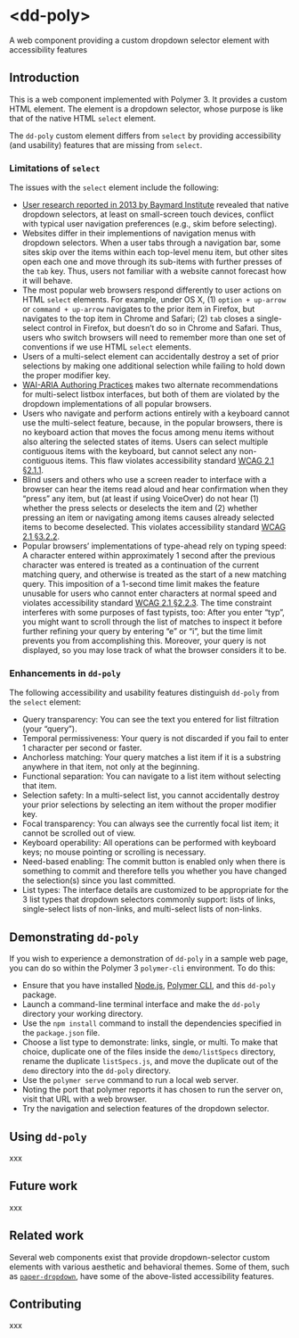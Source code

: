 # \<dd-poly\>

A web component providing a custom dropdown selector element with accessibility features

## Introduction

This is a web component implemented with Polymer 3. It provides a custom HTML element. The element is a dropdown selector, whose purpose is like that of the native HTML `select` element.

The `dd-poly` custom element differs from `select` by providing accessibility (and usability) features that are missing from `select`.

### Limitations of `select`

The issues with the `select` element include the following:

- [User research reported in 2013 by Baymard Institute](https://baymard.com/blog/mobile-dropdown-navigation) revealed that native dropdown selectors, at least on small-screen touch devices, conflict with typical user navigation preferences (e.g., skim before selecting).
- Websites differ in their implementions of navigation menus with dropdown selectors. When a user tabs through a navigation bar, some sites skip over the items within each top-level menu item, but other sites open each one and move through its sub-items with further presses of the `tab` key. Thus, users not familiar with a website cannot forecast how it will behave.
- The most popular web browsers respond differently to user actions on HTML `select` elements. For example, under OS X, (1) `option + up-arrow` or `command + up-arrow` navigates to the prior item in Firefox, but navigates to the top item in Chrome and Safari; (2) `tab` closes a single-select control in Firefox, but doesn’t do so in Chrome and Safari. Thus, users who switch browsers will need to remember more than one set of conventions if we use HTML `select` elements.
- Users of a multi-select element can accidentally destroy a set of prior selections by making one additional selection while failing to hold down the proper modifier key.
- [WAI-ARIA Authoring Practices](https://www.w3.org/TR/wai-aria-practices-1.1/#Listbox) makes two alternate recommendations for multi-select listbox interfaces, but both of them are violated by the dropdown implementations of all popular browsers.
- Users who navigate and perform actions entirely with a keyboard cannot use the multi-select feature, because, in the popular browsers, there is no keyboard action that moves the focus among menu items without also altering the selected states of items. Users can select multiple contiguous items with the keyboard, but cannot select any non-contiguous items. This flaw violates accessibility standard [WCAG 2.1 §2.1.1](https://www.w3.org/WAI/WCAG21/Understanding/keyboard.html).
- Blind users and others who use a screen reader to interface with a browser can hear the items read aloud and hear confirmation when they “press” any item, but (at least if using VoiceOver) do not hear (1) whether the press selects or deselects the item and (2) whether pressing an item or navigating among items causes already selected items to become deselected. This violates accessibility standard [WCAG 2.1 §3.2.2](https://www.w3.org/WAI/WCAG21/Understanding/on-input.html).
- Popular browsers’ implementations of type-ahead rely on typing speed: A character entered within approximately 1 second after the previous character was entered is treated as a continuation of the current matching query, and otherwise is treated as the start of a new matching query. This imposition of a 1-second time limit makes the feature unusable for users who cannot enter characters at normal speed and violates accessibility standard [WCAG 2.1 §2.2.3](https://www.w3.org/WAI/WCAG21/Understanding/no-timing.html). The time constraint interferes with some purposes of fast typists, too: After you enter “typ”, you might want to scroll through the list of matches to inspect it before further refining your query by entering “e” or “i”, but the time limit prevents you from accomplishing this. Moreover, your query is not displayed, so you may lose track of what the browser considers it to be.

### Enhancements in `dd-poly`

The following accessibility and usability features distinguish `dd-poly` from the `select` element:

- Query transparency: You can see the text you entered for list filtration (your “query”).
- Temporal permissiveness: Your query is not discarded if you fail to enter 1 character per second or faster.
- Anchorless matching: Your query matches a list item if it is a substring anywhere in that item, not only at the beginning.
- Functional separation: You can navigate to a list item without selecting that item.
- Selection safety: In a multi-select list, you cannot accidentally destroy your prior selections by selecting an item without the proper modifier key.
- Focal transparency: You can always see the currently focal list item; it cannot be scrolled out of view.
- Keyboard operability: All operations can be performed with keyboard keys; no mouse pointing or scrolling is necessary.
- Need-based enabling: The commit button is enabled only when there is something to commit and therefore tells you whether you have changed the selection(s) since you last committed.
- List types: The interface details are customized to be appropriate for the 3 list types that dropdown selectors commonly support: lists of links, single-select lists of non-links, and multi-select lists of non-links.

## Demonstrating `dd-poly`

If you wish to experience a demonstration of `dd-poly` in a sample web page, you can do so within the Polymer 3 `polymer-cli` environment. To do this:

- Ensure that you have installed [Node.js](https://nodejs.org), [Polymer CLI](https://www.npmjs.com/package/polymer-cli), and this `dd-poly` package.
- Launch a command-line terminal interface and make the `dd-poly` directory your working directory.
- Use the `npm install` command to install the dependencies specified in the `package.json` file.
- Choose a list type to demonstrate: links, single, or multi. To make that choice, duplicate one of the files inside the `demo/listSpecs` directory, rename the duplicate `listSpecs.js`, and move the duplicate out of the `demo` directory into the `dd-poly` directory.
- Use the `polymer serve` command to run a local web server.
- Noting the port that polymer reports it has chosen to run the server on, visit that URL with a web browser.
- Try the navigation and selection features of the dropdown selector.

## Using `dd-poly`

xxx

## Future work

xxx

## Related work

Several web components exist that provide dropdown-selector custom elements with various aesthetic and behavioral themes. Some of them, such as [`paper-dropdown`](https://www.webcomponents.org/element/pushkar8723/paper-dropdown), have some of the above-listed accessibility features.

## Contributing

xxx
